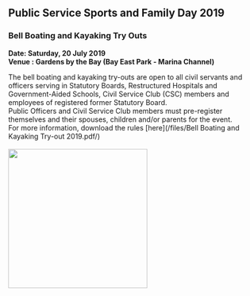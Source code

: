 <!-- ---
title: 'PSSFD - Bell Boating and Kayaking Try Outs'
permalink: 'events/sports-and-family-day/event-details/bell-boating-&-kayaking-try-outs'/
breadcrumb: 'Sports and Family Day'

--- -->


## Public Service Sports and Family Day 2019
### Bell Boating and Kayaking Try Outs
<b>
Date: Saturday, 20 July 2019 <br>
Venue : Gardens by the Bay (Bay East Park - Marina Channel) <br>
</b>

The bell boating and kayaking try-outs are open to all civil servants and officers serving in Statutory Boards, Restructured Hospitals and Government-Aided Schools, Civil Service Club (CSC) members and employees of registered former Statutory Board. <br>
Public Officers and Civil Service Club members must pre-register themselves and their spouses, children and/or parents for the event.
<br>
For more information, download the rules [here](/files/Bell Boating and Kayaking Try-out 2019.pdf/) <br>
<br>
<a href="https://www.eventbrite.com/e/public-service-sports-family-day-2019-registration-59101111014"><img src="/images/sign-up-btn.png" style="width:280px" />
